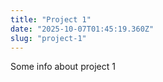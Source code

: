 ```yaml
---
title: "Project 1"
date: "2025-10-07T01:45:19.360Z"
slug: "project-1"
---
```



Some info about project 1

